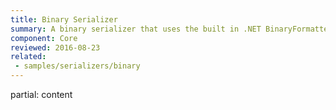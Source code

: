 ```yaml
---
title: Binary Serializer
summary: A binary serializer that uses the built in .NET BinaryFormatter
component: Core
reviewed: 2016-08-23
related:
 - samples/serializers/binary
---
```


partial: content